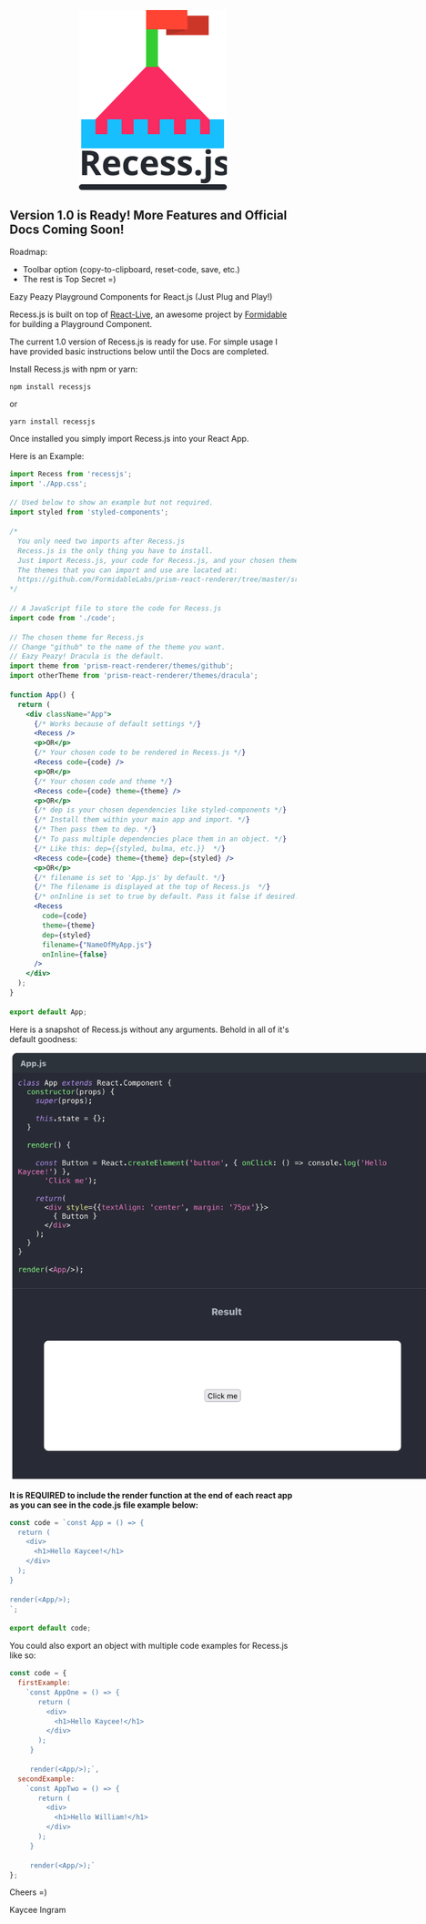 <p align="center">
  <img src="https://raw.githubusercontent.com/KayceeIngram/assets-holder/main/recess.svg" alt="Recess.js Logo"/>
</p>

## Version 1.0 is Ready! More Features and Official Docs Coming Soon!

Roadmap:
  - Toolbar option (copy-to-clipboard, reset-code, save, etc.)
  - The rest is Top Secret =)

Eazy Peazy Playground Components for React.js (Just Plug and Play!)

Recess.js is built on top of [React-Live](https://github.com/FormidableLabs/react-live), an awesome project by [Formidable](https://formidable.com) for building a Playground Component.

The current 1.0 version of Recess.js is ready for use. For simple usage I have provided basic instructions below until the Docs are completed.

Install Recess.js with npm or yarn:

```console
npm install recessjs
```
or
```console
yarn install recessjs
```
Once installed you simply import Recess.js into your React App.

Here is an Example:

```jsx
import Recess from 'recessjs';
import './App.css';

// Used below to show an example but not required.
import styled from 'styled-components';

/*
  You only need two imports after Recess.js
  Recess.js is the only thing you have to install.
  Just import Recess.js, your code for Recess.js, and your chosen theme.
  The themes that you can import and use are located at:
  https://github.com/FormidableLabs/prism-react-renderer/tree/master/src/themes
*/

// A JavaScript file to store the code for Recess.js
import code from './code';

// The chosen theme for Recess.js
// Change "github" to the name of the theme you want.
// Eazy Peazy! Dracula is the default.
import theme from 'prism-react-renderer/themes/github';
import otherTheme from 'prism-react-renderer/themes/dracula';

function App() {
  return (
    <div className="App">
      {/* Works because of default settings */}
      <Recess />
      <p>OR</p>
      {/* Your chosen code to be rendered in Recess.js */}
      <Recess code={code} />
      <p>OR</p>
      {/* Your chosen code and theme */}
      <Recess code={code} theme={theme} />
      <p>OR</p>
      {/* dep is your chosen dependencies like styled-components */}
      {/* Install them within your main app and import. */}
      {/* Then pass them to dep. */}
      {/* To pass multiple dependencies place them in an object. */}
      {/* Like this: dep={{styled, bulma, etc.}}  */}
      <Recess code={code} theme={theme} dep={styled} />
      <p>OR</p>
      {/* filename is set to 'App.js' by default. */}
      {/* The filename is displayed at the top of Recess.js  */}
      {/* onInline is set to true by default. Pass it false if desired. */}
      <Recess
        code={code}
        theme={theme}
        dep={styled}
        filename={"NameOfMyApp.js"}
        onInline={false}
      />
    </div>
  );
}

export default App;
```

Here is a snapshot of Recess.js without any arguments.
Behold in all of it's default goodness:

<p align="center">
  <img style="max-width: 750px" height="75%" src="https://raw.githubusercontent.com/KayceeIngram/assets-holder/main/recess_default.png" alt="Recess.js Default Example"/>
</p>

**It is REQUIRED to include the render function at the end of each react app as you can see in the code.js file example below:**

```jsx
const code = `const App = () => {
  return (
    <div>
      <h1>Hello Kaycee!</h1>
    </div>
  );
}

render(<App/>);
`;

export default code;
```

You could also export an object with multiple code examples for Recess.js like so:

```jsx
const code = {
  firstExample:
    `const AppOne = () => {
       return (
         <div>
           <h1>Hello Kaycee!</h1>
         </div>
       );
     }

     render(<App/>);`,
  secondExample:
    `const AppTwo = () => {
       return (
         <div>
           <h1>Hello William!</h1>
         </div>
       );
     }

     render(<App/>);`
};
```

Cheers =)

Kaycee Ingram